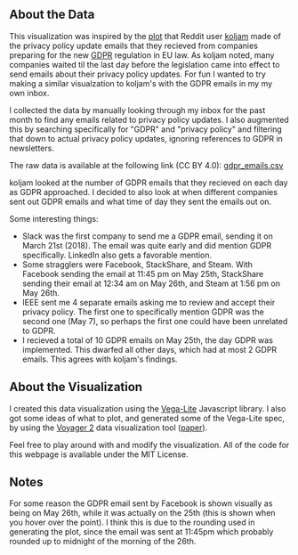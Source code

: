 About the Data
--------------

This visualization was inspired by the
[plot](https://www.reddit.com/r/dataisbeautiful/comments/8m8gx7/number_of_email_i_received_regarding_privacy/)
that Reddit user [koljam](https://www.reddit.com/user/koljam) made of
the privacy policy update emails that they recieved from companies
preparing for the new
[GDPR](https://en.wikipedia.org/wiki/General_Data_Protection_Regulation)
regulation in EU law. As koljam noted, many companies waited til the
last day before the legislation came into effect to send emails about
their privacy policy updates. For fun I wanted to try making a similar
visualzation to koljam's with the GDPR emails in my my own inbox.

I collected the data by manually looking through my inbox for the past
month to find any emails related to privacy policy updates. I also
augmented this by searching specifically for "GDPR" and "privacy policy"
and filtering that down to actual privacy policy updates, ignoring
references to GDPR in newsletters.

The raw data is available at the following link (CC BY 4.0):
[gdpr\_emails.csv](gdpr_emails.csv)

koljam looked at the number of GDPR emails that they recieved on each
day as GDPR approached. I decided to also look at when different
companies sent out GDPR emails and what time of day they sent the emails
out on.

Some interesting things:

-   Slack was the first company to send me a GDPR email, sending it on
    March 21st (2018). The email was quite early and did mention
    GDPR specifically. LinkedIn also gets a favorable mention.
-   Some stragglers were Facebook, StackShare, and Steam. With Facebook
    sending the email at 11:45 pm on May 25th, StackShare sending their
    email at 12:34 am on May 26th, and Steam at 1:56 pm on May 26th.
-   IEEE sent me 4 separate emails asking me to review and accept their
    privacy policy. The first one to specifically mention GDPR was the
    second one (May 7), so perhaps the first one could have been
    unrelated to GDPR.
-   I recieved a total of 10 GDPR emails on May 25th, the day GDPR
    was implemented. This dwarfed all other days, which had at most 2
    GDPR emails. This agrees with koljam's findings.

About the Visualization
-----------------------

I created this data visualization using the
[Vega-Lite](https://vega.github.io/vega-lite/) Javascript library. I
also got some ideas of what to plot, and generated some of the Vega-Lite
spec, by using the [Voyager 2](https://vega.github.io/voyager/) data
visualization tool
([paper](https://idl.cs.washington.edu/papers/voyager2/)).

Feel free to play around with and modify the visualization. All of the
code for this webpage is available under the MIT License.

Notes
-----

For some reason the GDPR email sent by Facebook is shown visually as
being on May 26th, while it was actually on the 25th (this is shown when
you hover over the point). I think this is due to the rounding used in
generating the plot, since the email was sent at 11:45pm which probably
rounded up to midnight of the morning of the 26th.
